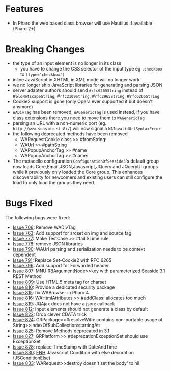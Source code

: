 # Features #
  * In Pharo the web based class browser will use Nautilus if available (Pharo 2+).

# Breaking Changes #
  * the type of an input element is no longer in its class
    * you have to change the CSS selector of the input type eg `.checkbox` to `[type='checkbox']`
  * inline JavaScript in XHTML in XML mode will no longer work
  * we no longer ship JavaScript libraries for generating and parsing JSON
  * server adapter authors should send `#rfc6265String` instead of #`oldNetscapeString`, #`rfc2109String`, #`rfc2965String`, #`rfc6265String`
  * Cookie2 support is gone (only Opera ever supported it but doesn't anymore)
  * `WADivTag` has been removed, `WAGenericTag` is used instead, if you have class extensions there you need to move them to `WAGenericTag`
  * parsing an URL with a non-numeric port (eg. `http://www.seaside.st:8x/`) will now signal a `WAInvalidUrlSyntaxError`
  * the following deprecated methods have been removed
    * WARequestCookie class >> #fromString:
    * WAUrl >> #pathString
    * WAPopupAnchorTag >> #name
    * WAPopupAnchorTag >> #name:
  * The metacello configuration `ConfigurationOfSeaside3`'s default group now loads Core,Email,JSON,Javascript,JQuery and JQueryUI groups while it previously only loaded the Core group. This enhances discoverability for newcomers and existing users can still configure the load to only load the groups they need.

# Bugs Fixed #

The following bugs were fixed:
  * [Issue 706](https://code.google.com/p/seaside/issues/detail?id=706): 	Remove WADivTag
  * [Issue 763](https://code.google.com/p/seaside/issues/detail?id=763): 	Add support for srcset on img and source tag
  * [Issue 777](https://code.google.com/p/seaside/issues/detail?id=777): 	Make TestCase >> #fail SLime rule
  * [Issue 778](https://code.google.com/p/seaside/issues/detail?id=778): 	remove JSON libraries
  * [Issue 790](https://code.google.com/p/seaside/issues/detail?id=790): 	WAUrl parsing and serialization needs to be context dependent
  * [Issue 791](https://code.google.com/p/seaside/issues/detail?id=791): 	Replace Set-Cookie2 with RFC 6265
  * [Issue 796](https://code.google.com/p/seaside/issues/detail?id=796): 	Add support for Forwarded header
  * [Issue 807](https://code.google.com/p/seaside/issues/detail?id=807): 	MNU RBArgumentNode>>key with parameterized Seaside 3.1 REST Method
  * [Issue 809](https://code.google.com/p/seaside/issues/detail?id=809): 	Use HTML 5 meta tag for charset
  * [Issue 810](https://code.google.com/p/seaside/issues/detail?id=810): 	Provide a dedicated security package
  * [Issue 815](https://code.google.com/p/seaside/issues/detail?id=815): 	fix WABrowser in Pharo 4
  * [Issue 816](https://code.google.com/p/seaside/issues/detail?id=816): 	WAHtmlAttributes >> #addClass: allocates too much
  * [Issue 819](https://code.google.com/p/seaside/issues/detail?id=819):	JQAjax does not have a json: callback
  * [Issue 812](https://code.google.com/p/seaside/issues/detail?id=812): 	Input elements should not generate a class by default
  * [Issue 822](https://code.google.com/p/seaside/issues/detail?id=822): 	Drop clever CDATA trick
  * [Issue 824](https://code.google.com/p/seaside/issues/detail?id=824):   GRPackage>>#resolveWith: contains non-portable usage of String>>indexOfSubCollection:startingAt:
  * [Issue 825](https://code.google.com/p/seaside/issues/detail?id=825): 	Remove Methods deprecated in 3.1
  * [Issue 827](https://code.google.com/p/seaside/issues/detail?id=827): 	GRPlatform >> #deprecationExceptionSet should use ExceptionSet
  * [Issue 828](https://code.google.com/p/seaside/issues/detail?id=828): 	replace TimeStamp with DateAndTime
  * [Issue 830](https://code.google.com/p/seaside/issues/detail?id=830):    	[ENH](ENH) Javascript Condition with else decoration (JSConditionElse)
  * [Issue 833](https://code.google.com/p/seaside/issues/detail?id=833):	WARequest>>destroy doesn't set the body' to nil
